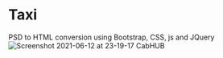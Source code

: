 # Taxi
PSD to HTML conversion using Bootstrap, CSS, js and JQuery
![Screenshot 2021-06-12 at 23-19-17 CabHUB](https://user-images.githubusercontent.com/52175323/121784268-dc08c680-cbd4-11eb-85f4-1b13c908a325.png)
